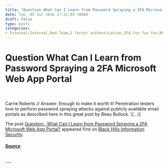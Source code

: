 ```yaml
---
title: "Question What Can I Learn from Password Spraying a 2FA Microsoft Web App Portal"
date: Tue, 05 Jul 2016 17:31:03 +0000
draft: false
type: posts
categories: 
- External/Internal,Red Team,2 factor authentication,2FA,fun fun fun,MFA,Microsoft,Microsoft Web App Portal,password spraying,passwords
---
```

# Question What Can I Learn from Password Spraying a 2FA Microsoft Web App Portal

<br/>

<br/>
Carrie Roberts // Answer: Enough to make it worth it! Penetration testers love to perform password spraying attacks against publicly available email portals as described here in this great post by Beau Bullock. \[…\]

The post [Question:  What Can I Learn from Password Spraying a 2FA Microsoft Web App Portal?](https://www.blackhillsinfosec.com/question-what-can-i-learn-from-password-spraying-a-2fa-microsoft-web-app-portal/) appeared first on [Black Hills Information Security](https://www.blackhillsinfosec.com).

#### [Source](https://www.blackhillsinfosec.com/question-what-can-i-learn-from-password-spraying-a-2fa-microsoft-web-app-portal/)

<br/>
---
